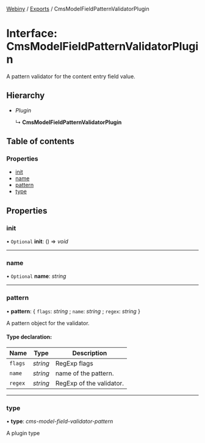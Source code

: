 [Webiny](../README.md) / [Exports](../modules.md) / CmsModelFieldPatternValidatorPlugin

# Interface: CmsModelFieldPatternValidatorPlugin

A pattern validator for the content entry field value.

## Hierarchy

* *Plugin*

  ↳ **CmsModelFieldPatternValidatorPlugin**

## Table of contents

### Properties

- [init](cmsmodelfieldpatternvalidatorplugin.md#init)
- [name](cmsmodelfieldpatternvalidatorplugin.md#name)
- [pattern](cmsmodelfieldpatternvalidatorplugin.md#pattern)
- [type](cmsmodelfieldpatternvalidatorplugin.md#type)

## Properties

### init

• `Optional` **init**: () => *void*

___

### name

• `Optional` **name**: *string*

___

### pattern

• **pattern**: { `flags`: *string* ; `name`: *string* ; `regex`: *string*  }

A pattern object for the validator.

#### Type declaration:

Name | Type | Description |
------ | ------ | ------ |
`flags` | *string* | RegExp flags   |
`name` | *string* | name of the pattern.   |
`regex` | *string* | RegExp of the validator.   |

___

### type

• **type**: *cms-model-field-validator-pattern*

A plugin type
